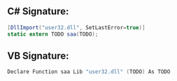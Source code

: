 
## C# Signature:
```cs
[DllImport("user32.dll", SetLastError=true)]
static extern TODO saa(TODO);
```

## VB Signature:
```cs
Declare Function saa Lib "user32.dll" (TODO) As TODO
```

